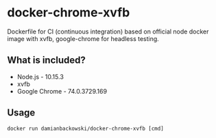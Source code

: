 # docker-chrome-xvfb

Dockerfile for CI (continuous integration) based on official node docker image with xvfb, google-chrome for headless testing.

## What is included?

* Node.js - 10.15.3
* xvfb
* Google Chrome - 74.0.3729.169

## Usage

```
docker run damianbackowski/docker-chrome-xvfb [cmd]
```
